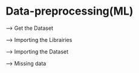 # Data-preprocessing(ML)

--> Get the Dataset

--> Importing the Librairies

--> Importing the Dataset

--> Missing data

